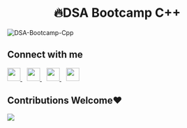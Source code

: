 <div align="center">
<h1>🔥DSA Bootcamp C++</h1>
</div>

![DSA-Bootcamp-Cpp](https://socialify.git.ci/saadhaxxan/DSA-Bootcamp-Cpp/image?font=Source%20Code%20Pro&forks=1&language=1&name=1&owner=1&pattern=Circuit%20Board&stargazers=1&theme=Dark)

## Connect with me
  <a href="https://twitter.com/HaxxanSaad">
    <img width="30px" src="https://www.vectorlogo.zone/logos/twitter/twitter-official.svg" />
  </a>&ensp;
  <a href="https://www.linkedin.com/in/saad-haxxan/">
    <img width="30px" src="https://www.vectorlogo.zone/logos/linkedin/linkedin-icon.svg" />
  </a>&ensp;
  <a href="https://www.instagram.com/saadhaxxan/">
    <img width="30px" src="https://www.vectorlogo.zone/logos/instagram/instagram-icon.svg" />
  </a>&ensp;
  <a href="https://saad-hassan.com">
  <img width="30px" src="https://cdn.hashnode.com/res/hashnode/image/upload/v1611902473383/CDyAuTy75.png?auto=compress" />
  </a>




 
## Contributions Welcome❤️
<a href = "https://github.com/saadhaxxan/DSA-Bootcamp-Cpp/graphs/contributors">
  <img src = "https://contrib.rocks/image?repo=saadhaxxan/DSA-Bootcamp-Cpp"/>
</a>
